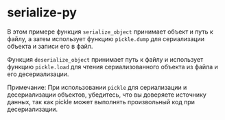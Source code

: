 # serialize-py

В этом примере функция `serialize_object` принимает объект и путь к файлу, а затем использует функцию `pickle.dump` для сериализации объекта и записи его в файл.

Функция `deserialize_object` принимает путь к файлу и использует функцию `pickle.load` для чтения сериализованного объекта из файла и его десериализации.

Примечание: При использовании `pickle` для сериализации и десериализации объектов, убедитесь, что вы доверяете источнику данных, так как pickle может выполнять произвольный код при десериализации.
